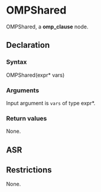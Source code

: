 <!-- This is an automatically generated file. Do not edit it manually. -->

# OMPShared

OMPShared, a **omp_clause** node.

## Declaration

### Syntax

OMPShared(expr* vars)

### Arguments
Input argument is `vars` of type expr*.

### Return values

None.

## ASR

<!-- Generate ASR using pickle. -->

## Restrictions

<!-- Generated from asr_verify.cpp. -->
None.